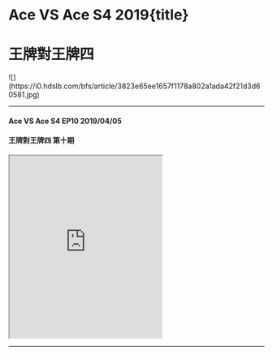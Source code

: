 # Ace VS Ace S4 2019{title}
# 王牌對王牌四
<div class="background" markdown="1">
![](https://i0.hdslb.com/bfs/article/3823e65ee1657f1178a802a1ada42f21d3d60581.jpg)
</div>

--------------------

#### Ace VS Ace S4 EP10 2019/04/05
#### 王牌對王牌四 第十期

<iframe allowfullscreen height=360 src="https://rio6.github.io/Subtube?v=8wry4k3y-zQ&subtitle-English=https://dl.dropboxusercontent.com/s/xdyiudyx7kvn3i7/Ace%20VS%20Ace%E3%80%90EP10%E3%80%9120190405.srt"></iframe>

--------------------


